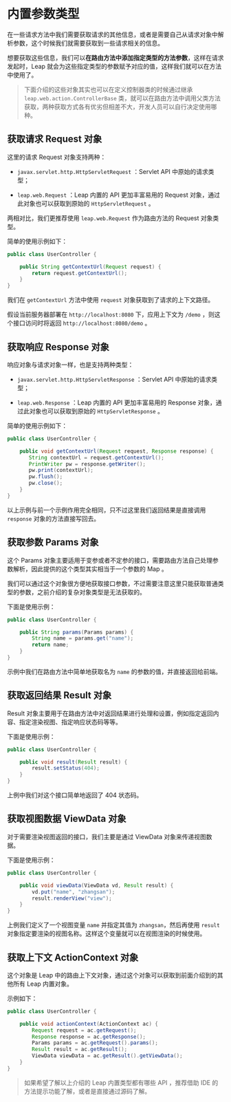 # 内置参数类型

在一些请求方法中我们需要获取请求的其他信息，或者是需要自己从请求对象中解析参数，这个时候我们就需要获取到一些请求相关的信息。

想要获取这些信息，我们可以**在路由方法中添加指定类型的方法参数**，这样在请求发起时，Leap 就会为这些指定类型的参数赋予对应的值，这样我们就可以在方法中使用了。

> 下面介绍的这些对象其实也可以在定义控制器类的时候通过继承 `leap.web.action.ControllerBase` 类，就可以在路由方法中调用父类方法获取，两种获取方式各有优劣但相差不大，开发人员可以自行决定使用哪种。

## 获取请求 Request 对象

这里的请求 Request 对象支持两种：

- `javax.servlet.http.HttpServletRequest` ：Servlet API 中原始的请求类型；

- `leap.web.Request` ：Leap 内置的 API 更加丰富易用的 Request 对象，通过此对象也可以获取到原始的 `HttpServletRequest` 。

两相对比，我们更推荐使用 `leap.web.Request` 作为路由方法的 Request 对象类型。

简单的使用示例如下：

```java
public class UserController {

    public String getContextUrl(Request request) {
        return request.getContextUrl();
    }
}
```

我们在 `getContextUrl` 方法中使用 `request` 对象获取到了请求的上下文路径。

假设当前服务器部署在 `http://localhost:8080` 下，应用上下文为 `/demo` ，则这个接口访问时将返回 `http://localhost:8080/demo` 。

## 获取响应 Response 对象

响应对象与请求对象一样，也是支持两种类型：

- `javax.servlet.http.HttpServletResponse` ：Servlet API 中原始的请求类型；

- `leap.web.Response` ：Leap 内置的 API 更加丰富易用的 Response 对象，通过此对象也可以获取到原始的 `HttpServletResponse` 。

简单的使用示例如下：

```java
public class UserController {

    public void getContextUrl(Request request, Response response) {
       String contextUrl = request.getContextUrl();
       PrintWriter pw = response.getWriter();
       pw.print(contextUrl);
       pw.flush();
       pw.close();
    }
}
```

以上示例与前一个示例作用完全相同，只不过这里我们返回结果是直接调用 `response` 对象的方法直接写回去。

## 获取参数 Params 对象

这个 Params 对象主要适用于变参或者不定参的接口，需要路由方法自己处理参数解析，因此提供的这个类型其实相当于一个参数的 Map 。

我们可以通过这个对象很方便地获取接口参数，不过需要注意这里只能获取普通类型的参数，之前介绍的复杂对象类型是无法获取的。

下面是使用示例：

```java
public class UserController {

    public String params(Params params) {
        String name = params.get("name");
        return name;
    }
}
```

示例中我们在路由方法中简单地获取名为 `name` 的参数的值，并直接返回给前端。

## 获取返回结果 Result 对象

Result 对象主要用于在路由方法中对返回结果进行处理和设置，例如指定返回内容、指定渲染视图、指定响应状态码等等。

下面是使用示例：

```java
public class UserController {

    public void result(Result result) {
        result.setStatus(404);
    }
}
```

上例中我们对这个接口简单地返回了 404 状态码。

## 获取视图数据 ViewData 对象

对于需要渲染视图返回的接口，我们主要是通过 ViewData 对象来传递视图数据。

下面是使用示例：

```java
public class UserController {

    public void viewData(ViewData vd, Result result) {
        vd.put("name", "zhangsan");
        result.renderView("view");
    }
}
```

上例我们定义了一个视图变量 `name` 并指定其值为 `zhangsan`，然后再使用 `result` 对象指定要渲染的视图名称。这样这个变量就可以在视图渲染的时候使用。

## 获取上下文 ActionContext 对象

这个对象是 Leap 中的路由上下文对象，通过这个对象可以获取到前面介绍到的其他所有 Leap 内置对象。

示例如下：

```java
public class UserController {

    public void actionContext(ActionContext ac) {
        Request request = ac.getRequest();
        Response response = ac.getResponse();
        Params params = ac.getRequest().params();
        Result result = ac.getResult();
        ViewData viewData = ac.getResult().getViewData();
    }
}
```

> 如果希望了解以上介绍的 Leap 内置类型都有哪些 API ，推荐借助 IDE 的方法提示功能了解，或者是直接通过源码了解。
